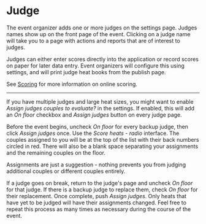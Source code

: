 # Judge

The event organizer adds one or more judges on the settings page.
Judges names show up on the front page of the event.  Clicking
on a judge name will take you to a page with actions and reports
that are of interest to judges.

Judges can either enter scores directly into the application or
record scores on paper for later data entry.  Event organizers
will configure this using settings, and will print judge heat
books from the publish page.

See [Scoring](../tasks/Scoring) for more information on online
scoring.

---

If you have multiple judges and large heat sizes, you might want to
enable _Assign judges couples to evaluate?_ in the settings.  If enabled,
this will add an _On floor_ checkbox and _Assign judges_ button on every
judge page.

Before the event begins, uncheck _On floor_ for every backup judge, then
click _Assign judges_ once.  Use the _Score heats - radio_ interface.
The couples assigned to you will be at the top of the list with their
back numbers circled in red.  There will also be a blank space separating
your assignments and the remaining couples on the floor.

Assignments are just a suggestion - nothing prevents you from judging
additional couples or different couples entirely.

If a judge goes on break, return to the judge's page and uncheck _On floor_
for that judge.  If there is a backup judge to replace them, check _On floor_
for their replacement.  Once complete, push _Assign judges_.  Only heats that
have yet to be judged will have their assignments changed.  Feel free to
repeat this process as many times as necessary during the course of the event.